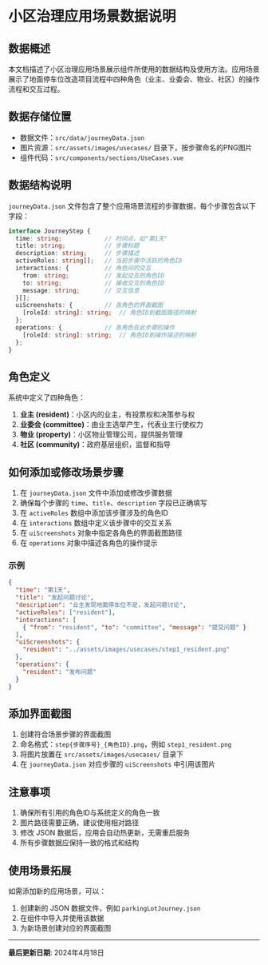 # 小区治理应用场景数据说明

## 数据概述

本文档描述了小区治理应用场景展示组件所使用的数据结构及使用方法。应用场景展示了地面停车位改造项目流程中四种角色（业主、业委会、物业、社区）的操作流程和交互过程。

## 数据存储位置

- 数据文件：`src/data/journeyData.json`
- 图片资源：`src/assets/images/usecases/` 目录下，按步骤命名的PNG图片
- 组件代码：`src/components/sections/UseCases.vue`

## 数据结构说明

`journeyData.json` 文件包含了整个应用场景流程的步骤数据，每个步骤包含以下字段：

```typescript
interface JourneyStep {
  time: string;            // 时间点，如"第1天"
  title: string;           // 步骤标题
  description: string;     // 步骤描述
  activeRoles: string[];   // 当前步骤中活跃的角色ID
  interactions: {          // 角色间的交互
    from: string;          // 发起交互的角色ID
    to: string;            // 接收交互的角色ID
    message: string;       // 交互信息
  }[];
  uiScreenshots: {         // 各角色的界面截图
    [roleId: string]: string;  // 角色ID到截图路径的映射
  };
  operations: {            // 各角色在此步骤的操作
    [roleId: string]: string;  // 角色ID到操作描述的映射
  };
}
```

## 角色定义

系统中定义了四种角色：

1. **业主 (resident)**：小区内的业主，有投票权和决策参与权
2. **业委会 (committee)**：由业主选举产生，代表业主行使权力
3. **物业 (property)**：小区物业管理公司，提供服务管理
4. **社区 (community)**：政府基层组织，监督和指导

## 如何添加或修改场景步骤

1. 在 `journeyData.json` 文件中添加或修改步骤数据
2. 确保每个步骤的 `time`、`title`、`description` 字段已正确填写
3. 在 `activeRoles` 数组中添加该步骤涉及的角色ID
4. 在 `interactions` 数组中定义该步骤中的交互关系
5. 在 `uiScreenshots` 对象中指定各角色的界面截图路径
6. 在 `operations` 对象中描述各角色的操作提示

### 示例

```json
{
  "time": "第1天",
  "title": "发起问题讨论",
  "description": "业主发现地面停车位不足，发起问题讨论",
  "activeRoles": ["resident"],
  "interactions": [
    { "from": "resident", "to": "committee", "message": "提交问题" }
  ],
  "uiScreenshots": {
    "resident": "../assets/images/usecases/step1_resident.png"
  },
  "operations": {
    "resident": "发布问题"
  }
}
```

## 添加界面截图

1. 创建符合场景步骤的界面截图
2. 命名格式：`step{步骤序号}_{角色ID}.png`，例如 `step1_resident.png`
3. 将图片放置在 `src/assets/images/usecases/` 目录下
4. 在 `journeyData.json` 对应步骤的 `uiScreenshots` 中引用该图片

## 注意事项

1. 确保所有引用的角色ID与系统定义的角色一致
2. 图片路径需要正确，建议使用相对路径
3. 修改 JSON 数据后，应用会自动热更新，无需重启服务
4. 所有步骤数据应保持一致的格式和结构

## 使用场景拓展

如需添加新的应用场景，可以：

1. 创建新的 JSON 数据文件，例如 `parkingLotJourney.json`
2. 在组件中导入并使用该数据
3. 为新场景创建对应的界面截图

---

**最后更新日期**: 2024年4月18日 